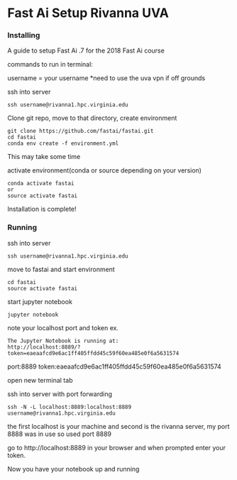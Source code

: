# Fast Ai Setup Rivanna UVA

### Installing

A guide to setup Fast Ai .7 for the 2018 Fast Ai course

commands to run in terminal:

username = your username
*need to use the uva vpn if off grounds

ssh into server
```
ssh username@rivanna1.hpc.virginia.edu
```
Clone git repo, move to that directory, create environment
```
git clone https://github.com/fastai/fastai.git
cd fastai
conda env create -f environment.yml
```
This may take some time

activate environment(conda or source depending on your version)
```
conda activate fastai
or 
source activate fastai
```

Installation is complete!

### Running

ssh into server
```
ssh username@rivanna1.hpc.virginia.edu
```

move to fastai and start environment
```
cd fastai
source activate fastai
```

start jupyter notebook
```
jupyter notebook
```
note your localhost port and token ex.

```
The Jupyter Notebook is running at:
http://localhost:8889/?token=eaeaafcd9e6ac1ff405ffdd45c59f60ea485e0f6a5631574
```
port:8889
token:eaeaafcd9e6ac1ff405ffdd45c59f60ea485e0f6a5631574

open new terminal tab

ssh into server with port forwarding
```
ssh -N -L localhost:8889:localhost:8889 username@rivanna1.hpc.virginia.edu
```
the first localhost is your machine and second is the rivanna server, my port 8888 was in use so used port 8889

go to http://localhost:8889 in your browser and when prompted enter your token.

Now you have your notebook up and running
